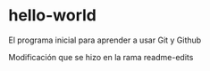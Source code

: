 # hello-world
El programa inicial para aprender a usar Git y Github


Modificación que se hizo en la rama readme-edits
